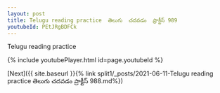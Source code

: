 ```yaml
---
layout: post
title: Telugu reading practice  తెలుగు  చదవడం  ప్రాక్టీస్ 989
youtubeId: PEtJRgBDFCk
---
```

 
 
Telugu reading practice
 
 
 
 
 


{% include youtubePlayer.html id=page.youtubeId %}
 
[Next]({{ site.baseurl }}{% link  split1/_posts/2021-06-11-Telugu reading practice  తెలుగు  చదవడం  ప్రాక్టీస్ 988.md%})
 
